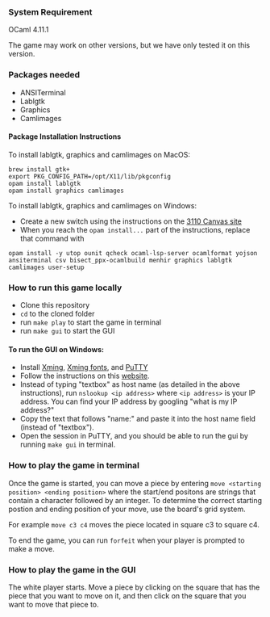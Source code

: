 ### System Requirement

OCaml 4.11.1

The game may work on other versions, but we have only tested it on this version.

### Packages needed

- ANSITerminal
- Lablgtk
- Graphics
- Camlimages

#### Package Installation Instructions

To install lablgtk, graphics and camlimages on MacOS:

```
brew install gtk+
export PKG_CONFIG_PATH=/opt/X11/lib/pkgconfig
opam install lablgtk
opam install graphics camlimages
```

To install lablgtk, graphics and camlimages on Windows:

- Create a new switch using the instructions on the [3110 Canvas site](https://canvas.cornell.edu/courses/25259/pages/create-an-opam-switch)
- When you reach the `opam install...` part of the instructions, replace that command with

```
opam install -y utop ounit qcheck ocaml-lsp-server ocamlformat yojson ansiterminal csv bisect_ppx-ocamlbuild menhir graphics lablgtk camlimages user-setup
```

### How to run this game locally

- Clone this repository
- `cd` to the cloned folder
- run `make play` to start the game in terminal
- run `make gui` to start the GUI

#### To run the GUI on Windows:

- Install [Xming](https://sourceforge.net/projects/xming/files/Xming/), [Xming fonts](https://sourceforge.net/projects/xming/files/Xming-fonts/7.7.0.10/), and [PuTTY](https://www.putty.org/)
- Follow the instructions on this [website](https://aruljohn.com/info/x11forwarding/).
- Instead of typing "textbox" as host name (as detailed in the above instructions), run `nslookup <ip address>` where `<ip address>` is your IP address. You can find your IP address by googling "what is my IP address?"
- Copy the text that follows "name:" and paste it into the host name field (instead of "textbox").
- Open the session in PuTTY, and you should be able to run the gui by running `make gui` in terminal.

### How to play the game in terminal

Once the game is started, you can move a piece by entering `move <starting position> <ending position>` where the start/end positons are strings that contain a character followed by an integer. To determine the correct starting postion and ending position of your move, use the board's grid system.

For example `move c3 c4` moves the piece located in square c3 to square c4.

To end the game, you can run `forfeit` when your player is prompted to make a move.

### How to play the game in the GUI

The white player starts. Move a piece by clicking on the square that has the piece that you want to move on it, and then click on the square that you want to move that piece to.
